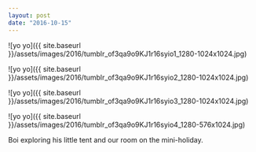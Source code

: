 ```yaml
---
layout: post
date: "2016-10-15"
---
```


![yo yo]({{ site.baseurl }}/assets/images/2016/tumblr_of3qa9o9KJ1r16syio1_1280-1024x1024.jpg)

![yo yo]({{ site.baseurl }}/assets/images/2016/tumblr_of3qa9o9KJ1r16syio2_1280-1024x1024.jpg)

![yo yo]({{ site.baseurl }}/assets/images/2016/tumblr_of3qa9o9KJ1r16syio3_1280-1024x1024.jpg)

![yo yo]({{ site.baseurl }}/assets/images/2016/tumblr_of3qa9o9KJ1r16syio4_1280-576x1024.jpg)

Boi exploring his little tent and our room on the mini-holiday.
